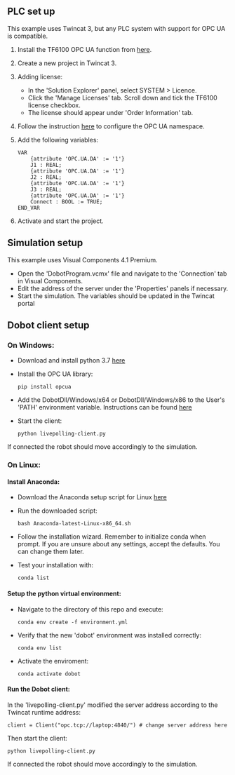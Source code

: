 
## PLC set up
This example uses Twincat 3, but any PLC system with support for OPC UA is compatible. 
1. Install the TF6100 OPC UA function from [here](https://beckhoff.com/english.asp?download/tc3-download-tf6xxx.htm?id=1957281419487578).
2. Create a new project in Twincat 3.
3. Adding license: 
   * In the 'Solution Explorer' panel, select SYSTEM > Licence. 
   * Click the 'Manage Licenses' tab. Scroll down and tick the TF6100 license checkbox.
   * The license should appear under 'Order Information' tab.
4. Follow the instruction [here](https://infosys.beckhoff.com/english.php?content=../content/1033/tcopcuaserver/54043195607150603.html&id=6458066282452053983) to configure the OPC UA namespace.
5. Add the following variables:

    ```
    VAR
        {attribute 'OPC.UA.DA' := '1'}
        J1 : REAL;
        {attribute 'OPC.UA.DA' := '1'}
        J2 : REAL;
        {attribute 'OPC.UA.DA' := '1'}
        J3 : REAL;
        {attribute 'OPC.UA.DA' := '1'}
        Connect : BOOL := TRUE;
    END_VAR
    ```
6. Activate and start the project.

## Simulation setup
This example uses Visual Components 4.1 Premium. 
* Open the 'DobotProgram.vcmx' file and navigate to the 'Connection' tab in Visual Components. 
* Edit the address of the server under the 'Properties' panels if necessary. 
* Start the simulation. The variables should be updated in the Twincat portal

## Dobot client setup
### On Windows: 
* Download and install python 3.7 [here](https://www.python.org/downloads/)
* Install the OPC UA library: 
  
  ```
  pip install opcua
  ```

* Add the DobotDll/Windows/x64 or DobotDll/Windows/x86 to the User's 'PATH' environment variable. Instructions can be found [here](https://www.architectryan.com/2018/03/17/add-to-the-path-on-windows-10/) 
* Start the client: 

    ```
    python livepolling-client.py
    ```
If connected the robot should move accordingly to the simulation. 

### On Linux: 

#### Install Anaconda: 
* Download the Anaconda setup script for Linux [here](https://www.anaconda.com/distribution/#linux)

* Run the downloaded script: 
  
  ```
  bash Anaconda-latest-Linux-x86_64.sh
  ``` 
* Follow the installation wizard. Remember to initialize conda when prompt. If you are unsure about any settings, accept the defaults. You can change them later. 
* Test your installation with: 
  ```
  conda list
  ```
#### Setup the python virtual environment:
* Navigate to the directory of this repo and execute: 

  ```
  conda env create -f environment.yml
  ```
* Verify that the new 'dobot' environment was installed correctly: 
  
  ```
  conda env list
  ```
* Activate the enviroment: 
  
  ```
  conda activate dobot
  ```
#### Run the Dobot client: 
In the 'livepolling-client.py' modified the server address according to the Twincat runtime address: 

```
client = Client("opc.tcp://laptop:4840/") # change server address here
```
Then start the client: 

```
python livepolling-client.py
```
If connected the robot should move accordingly to the simulation.